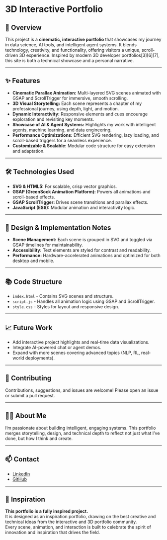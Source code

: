 # 3D Interactive  Portfolio

## 🌄 Overview

This project is a **cinematic, interactive portfolio** that showcases my journey in data science, AI tools, and intelligent agent systems. It blends technology, creativity, and functionality, offering visitors a unique, scroll-driven 3D experience. Inspired by modern 3D developer portfolios[3][6][7], this site is both a technical showcase and a personal narrative.

---

## ✨ Features

- **Cinematic Parallax Animation:** Multi-layered SVG scenes animated with GSAP and ScrollTrigger for immersive, smooth scrolling.
- **3D Visual Storytelling:** Each scene represents a chapter of my professional journey, using depth, light, and motion.
- **Dynamic Interactivity:** Responsive elements and cues encourage exploration and revisiting key moments.
- **Showcase of AI & Agent Systems:** Highlights my work with intelligent agents, machine learning, and data engineering.
- **Performance Optimizations:** Efficient SVG rendering, lazy loading, and scroll-based triggers for a seamless experience.
- **Customizable & Scalable:** Modular code structure for easy extension and adaptation.

---

## 🛠️ Technologies Used

- **SVG & HTML5:** For scalable, crisp vector graphics.
- **GSAP (GreenSock Animation Platform):** Powers all animations and scroll-based effects.
- **GSAP ScrollTrigger:** Drives scene transitions and parallax effects.
- **JavaScript (ES6):** Modular animation and interactivity logic.

---

## 🧠 Design & Implementation Notes

- **Scene Management:** Each scene is grouped in SVG and toggled via GSAP timelines for maintainability.
- **Accessibility:** Text elements are styled for contrast and readability.
- **Performance:** Hardware-accelerated animations and optimized for both desktop and mobile.
---

## 📚 Code Structure

- `index.html` - Contains SVG scenes and structure.
- `script.js` - Handles all animation logic using GSAP and ScrollTrigger.
- `style.css` - Styles for layout and responsive design.

---

## 📈 Future Work

- Add interactive project highlights and real-time data visualizations.
- Integrate AI-powered chat or agent demos.
- Expand with more scenes covering advanced topics (NLP, RL, real-world deployments).

---

## 🤝 Contributing

Contributions, suggestions, and issues are welcome! Please open an issue or submit a pull request.

---

## 👨‍💻 About Me

I’m passionate about building intelligent, engaging systems. This portfolio merges storytelling, design, and technical depth to reflect not just what I’ve done, but how I think and create.

---

## 📫 Contact

- [LinkedIn](https://www.linkedin.com/in/swapnil-debnath/)
- [GitHub](https://github.com/Mr-Swapnil25)

---
## 🙏 Inspiration

**This portfolio is a fully inspired project.**  
It is designed as an inspiration portfolio, drawing on the best creative and technical ideas from the interactive and 3D portfolio community.  
Every scene, animation, and interaction is built to celebrate the spirit of innovation and inspiration that drives the field.
